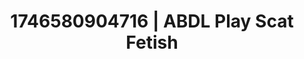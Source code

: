 ---
categories:
- Immersive erotica
- Alt romance
- AI-generated
- Deep intimacy
- Pleasure activism
- Voyeur fantasy
- ASMR
- Cosplay
image: /assets/images/1746580904716.jpg
layout: post
seo:
  description: Featured content with high-quality ABDL Play, Scat Fetish. HD images
    available.
  keywords: ABDL Play, Scat Fetish
  og_image: /assets/images/1746580904716.jpg
  schema_type: VisualArtwork
tags:
- ABDL Play
- '#1746580904716'
- Scat Fetish
title: 1746580904716 | ABDL Play Scat Fetish
---